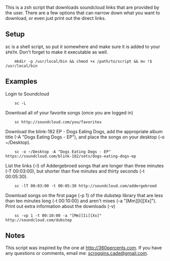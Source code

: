 This is a zsh script that downloads soundcloud links that are provided by the user. There are a few options that can narrow down what you want to download, or even just print out the direct links.

Setup
-----

sc is a shell script, so put it somewhere and make sure it is added to your `$PATH`. Don't forget to make it executable as well.

		mkdir -p /usr/local/bin && chmod +x /path/to/script && mv !$ /usr/local/bin


Examples
--------
 Login to Soundcloud

        sc -L

 Download all of your favorite songs (once you are logged in)

        sc http://soundcloud.com/you/favorites

 Download the blink-182 EP - Dogs Eating Dogs, add the appropriate album title (-A "Dogs Eating Dogs - EP"), and place the songs on your desktop (-o ~/Desktop).
 
        sc -o ~/Desktop -A "Dogs Eating Dogs - EP" https://soundcloud.com/blink-182/sets/dogs-eating-dogs-ep

 List the links (-l) of Addergebroed songs that are longer than three minutes (-T 00:03:00), but shorter than five minutes and thirty seconds (-t 00:05:30).
        
        sc -lT 00:03:00 -t 00:05:30 http://soundcloud.com/addergebroed

 Download songs on the first page (-p 1) of the dubstep library that are less than ten minutes long (-t 00:10:00) and aren't mixes (-a "[Mm][Ii][Xx]"). Print out extra information about the downloads (-v)
        
        sc -vp 1 -t 00:10:00 -a "[Mm][Ii][Xx]" http://soundcloud.com/dubstep

Notes
-----
This script was inspired by the one at http://360percents.com. If you have any questions or comments, email me: scroggins.cade@gmail.com.
